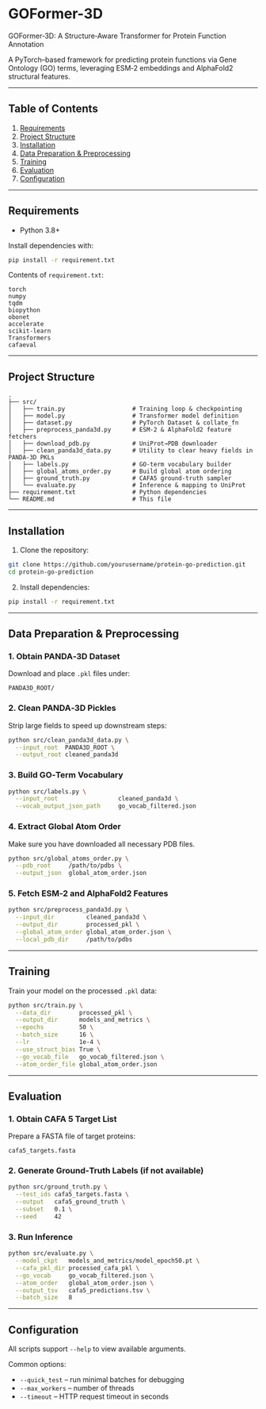 # GOFormer-3D
GOFormer‑3D: A Structure‑Aware Transformer for Protein Function Annotation

A PyTorch–based framework for predicting protein functions via Gene Ontology (GO) terms, leveraging ESM‑2 embeddings and AlphaFold2 structural features.

---

## Table of Contents

1. [Requirements](#requirements)  
2. [Project Structure](#project-structure)  
3. [Installation](#installation)  
4. [Data Preparation & Preprocessing](#data-preparation--preprocessing)  
5. [Training](#training)  
6. [Evaluation](#evaluation)  
7. [Configuration](#configuration)

---

## Requirements

- Python 3.8+

Install dependencies with:

```bash
pip install -r requirement.txt
```

Contents of `requirement.txt`:

```
torch
numpy
tqdm
biopython
obonet
accelerate
scikit-learn
Transformers
cafaeval
```

---

## Project Structure

```
.
├── src/
│   ├── train.py                   # Training loop & checkpointing
│   ├── model.py                   # Transformer model definition
│   ├── dataset.py                 # PyTorch Dataset & collate_fn
│   ├── preprocess_panda3d.py      # ESM‑2 & AlphaFold2 feature fetchers
│   ├── download_pdb.py            # UniProt→PDB downloader
│   ├── clean_panda3d_data.py      # Utility to clear heavy fields in PANDA‑3D PKLs
│   ├── labels.py                  # GO‑term vocabulary builder
│   ├── global_atoms_order.py      # Build global atom ordering
│   ├── ground_truth.py            # CAFA5 ground‑truth sampler
│   └── evaluate.py                # Inference & mapping to UniProt
├── requirement.txt                # Python dependencies
└── README.md                      # This file
```

---

## Installation

1. Clone the repository:

```bash
git clone https://github.com/yourusername/protein-go-prediction.git
cd protein-go-prediction
```

2. Install dependencies:

```bash
pip install -r requirement.txt
```

---

## Data Preparation & Preprocessing

### 1. Obtain PANDA‑3D Dataset

Download and place `.pkl` files under:

```
PANDA3D_ROOT/
```

### 2. Clean PANDA‑3D Pickles

Strip large fields to speed up downstream steps:

```bash
python src/clean_panda3d_data.py \
  --input_root  PANDA3D_ROOT \
  --output_root cleaned_panda3d
```

### 3. Build GO‑Term Vocabulary

```bash
python src/labels.py \
  --input_root                 cleaned_panda3d \
  --vocab_output_json_path     go_vocab_filtered.json
```

### 4. Extract Global Atom Order

Make sure you have downloaded all necessary PDB files.

```bash
python src/global_atoms_order.py \
  --pdb_root     /path/to/pdbs \
  --output_json  global_atom_order.json
```

### 5. Fetch ESM‑2 and AlphaFold2 Features

```bash
python src/preprocess_panda3d.py \
  --input_dir         cleaned_panda3d \
  --output_dir        processed_pkl \
  --global_atom_order global_atom_order.json \
  --local_pdb_dir     /path/to/pdbs
```

---

## Training

Train your model on the processed `.pkl` data:

```bash
python src/train.py \
  --data_dir        processed_pkl \
  --output_dir      models_and_metrics \
  --epochs          50 \
  --batch_size      16 \
  --lr              1e-4 \
  --use_struct_bias True \
  --go_vocab_file   go_vocab_filtered.json \
  --atom_order_file global_atom_order.json
```

---

## Evaluation

### 1. Obtain CAFA 5 Target List

Prepare a FASTA file of target proteins:

```
cafa5_targets.fasta
```

### 2. Generate Ground‑Truth Labels (if not available)

```bash
python src/ground_truth.py \
  --test_ids cafa5_targets.fasta \
  --output   cafa5_ground_truth \
  --subset   0.1 \
  --seed     42
```

### 3. Run Inference

```bash
python src/evaluate.py \
  --model_ckpt   models_and_metrics/model_epoch50.pt \
  --cafa_pkl_dir processed_cafa_pkl \
  --go_vocab     go_vocab_filtered.json \
  --atom_order   global_atom_order.json \
  --output_tsv   cafa5_predictions.tsv \
  --batch_size   8
```

---

## Configuration

All scripts support `--help` to view available arguments.

Common options:
- `--quick_test` – run minimal batches for debugging
- `--max_workers` – number of threads
- `--timeout` – HTTP request timeout in seconds
